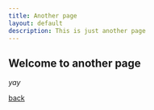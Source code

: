 ```yaml
---
title: Another page
layout: default
description: This is just another page
---
```


## Welcome to another page

_yay_

[back](./)
